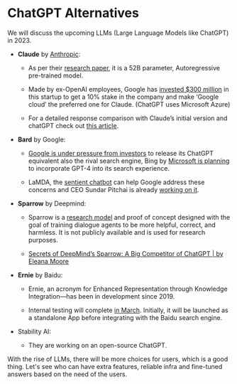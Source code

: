# ChatGPT Alternatives

We will discuss the upcoming LLMs (Large Language Models like ChatGPT) in 2023.

* **Claude** by [Anthropic](https://www.anthropic.com/):
    
    * As per their [research paper](https://arxiv.org/pdf/2212.08073.pdf), it is a 52B parameter, Autoregressive pre-trained model.
        
    * Made by ex-OpenAI employees, Google has [invested $300 million](https://www.theverge.com/2023/2/3/23584540/google-anthropic-investment-300-million-openai-chatgpt-rival-claude) in this startup to get a 10% stake in the company and make ‘Google cloud’ the preferred one for Claude. (ChatGPT uses Microsoft Azure)
        
    * For a detailed response comparison with Claude’s initial version and chatGPT check out [this article](https://blog.cerebrium.ai/how-does-claude-the-new-llm-from-anthropic-compare-to-chatgpt-a-serious-cont-a71dd5a59bab).
        
* **Bard** by Google:
    
    * [Google is under pressure from investors](https://techcrunch.com/2023/02/03/google-best-yet-to-come-ai-journey-faces-potential-disruption-openai-chatgpt/) to release its ChatGPT equivalent also the rival search engine, Bing by [Microsoft is planning](https://techcrunch.com/2023/02/01/report-microsoft-plans-to-update-bing-with-a-faster-version-of-chatgpt-in-the-coming-weeks/) to incorporate GPT-4 into its search experience.
        
    * LaMDA, the [sentient chatbot](https://www.bbc.com/news/technology-61784011) can help Google address these concerns and CEO Sundar Pitchai is already [working on it](https://www.techradar.com/news/google-is-ready-to-take-on-chatgpt-and-well-see-its-ai-masterplan-any-day-now).
        
* **Sparrow** by Deepmind:
    
    * Sparrow is a [research model](https://medium.com/illumination/secrets-of-deepminds-sparrow-a-big-competitor-of-chatgpt-9838a90cefb8) and proof of concept designed with the goal of training dialogue agents to be more helpful, correct, and harmless. It is not publicly available and is used for research purposes.
        
    * [Secrets of DeepMind’s Sparrow: A Big Competitor of ChatGPT | by Eleana Moore](https://medium.com/illumination/secrets-of-deepminds-sparrow-a-big-competitor-of-chatgpt-9838a90cefb8)
        
* **Ernie** by Baidu:
    
    * Ernie, an acronym for Enhanced Representation through Knowledge Integration—has been in development since 2019.
        
    * Internal testing will complete [in March](https://www.techspot.com/news/97522-china-baidu-launch-chatgpt-style-service-called-ernie.html). Initially, it will be launched as a standalone App before integrating with the Baidu search engine.
        
* Stability AI:
    
    * They are working on an open-source ChatGPT.
        

With the rise of LLMs, there will be more choices for users, which is a good thing. Let's see who can have extra features, reliable infra and fine-tuned answers based on the need of the users.